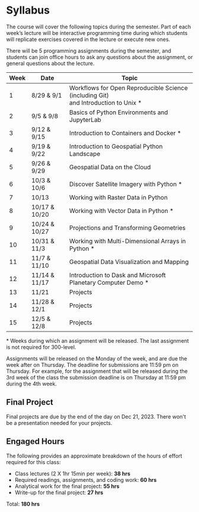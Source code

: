 # Syllabus
The course will cover the following topics during the semester. Part of each week’s lecture will be interactive programming time during which students will replicate exercises covered in the lecture or execute new ones. 

There will be 5 programming assignments during the semester, and students can join office hours to ask any questions about the assignment, or general questions about the lecture. 

| **Week** |**Date**       | **Topic**                                                                           |
| -------- | --------------| ---------------------------------------------------------------------------         |
| 1        |  8/29 & 9/1   | Workflows for Open Reproducible Science (including Git) <br /> and Introduction to Unix \* |
| 2        |  9/5  & 9/8   | Basics of Python Environments and JupyterLab                                        |
| 3        |  9/12 & 9/15  | Introduction to Containers and Docker \*                                            |
| 4        |  9/19 & 9/22  | Introduction to Geospatial Python Landscape                                         |
| 5        |  9/26 & 9/29  | Geospatial Data on the Cloud                                                        |
| 6        | 10/3  & 10/6  | Discover Satellite Imagery with Python \*                                           |
| 7        | 10/13         | Working with Raster Data in Python                                                  |
| 8        | 10/17 & 10/20 | Working with Vector Data in Python \*                                               |
| 9        | 10/24 & 10/27 | Projections and Transforming Geometries                                             |
| 10       | 10/31 & 11/3  | Working with Multi-Dimensional Arrays in Python \*                                  |
| 11       | 11/7  & 11/10 | Geospatial Data Visualization and Mapping                                           |
| 12       | 11/14 & 11/17 | Introduction to Dask and Microsoft Planetary Computer Demo \*                       |
| 13       | 11/21         | Projects                                                                            |
| 14       | 11/28 & 12/1  | Projects                                                                            |
| 15       | 12/5  & 12/8  | Projects                                                                            |


\* Weeks during which an assignment will be released. The last assignment is not required for 300-level.

Assignments will be released on the Monday of the week, and are due the week after on Thursday. The deadline for submissions are 11:59 pm on Thursday. For example, for the assignment that will be released during the 3rd week of the class the submission deadline is on Thursday at 11:59 pm during the 4th week. 

## Final Project
Final projects are due by the end of the day on Dec 21, 2023. There won't be a presentation needed for your projects. 

## __Engaged Hours__

The following provides an approximate breakdown of the hours of effort required for this class:
- Class lectures (2 X 1hr 15min per week):  **38 hrs**
- Required readings, assignments, and coding work: **60 hrs**
- Analytical work for the final project: **55 hrs**
- Write-up for the final project: **27 hrs**

Total: **180 hrs**

<p>&nbsp;</p>
